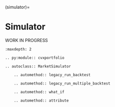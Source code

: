 (simulator)=

# Simulator

WORK IN PROGRESS

```{toctree}
:maxdepth: 2
```

```{eval-rst}
.. py:module:: cvxportfolio
```

```{eval-rst}
.. autoclass:: MarketSimulator

    .. automethod:: legacy_run_backtest

    .. automethod:: legacy_run_multiple_backtest

    .. automethod:: what_if

    .. automethod:: attribute
```
